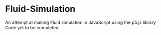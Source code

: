 # Fluid-Simulation
An attempt at making Fluid simulation in JavaScript using the p5.js library
Code yet to be completed.
